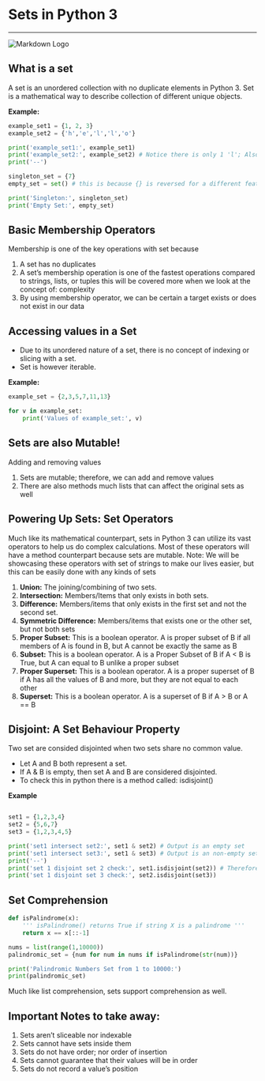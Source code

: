 # Sets in Python 3
________________________________________

![Markdown Logo](https://www.simplilearn.com/ice9/free_resources_article_thumb/python_sets_and_dictionaries.jpg)

## __What is a set__

A set is an unordered collection with no duplicate elements in Python 3. Set is a mathematical way to describe collection of different unique objects.

__Example:__
```Python
example_set1 = {1, 2, 3}
example_set2 = {'h','e','l','l','o'}

print('example_set1:', example_set1)
print('example_set2:', example_set2) # Notice there is only 1 'l'; Also notice the order of the values outputted
print('--')

singleton_set = {7}
empty_set = set() # this is because {} is reversed for a different feature in python 3.

print('Singleton:', singleton_set)
print('Empty Set:', empty_set)
```

## Basic Membership Operators
Membership is one of the key operations with set because
1.    A set has no duplicates
2.    A set’s membership operation is one of the fastest operations compared to strings, lists, or tuples this will be covered more when we look at the concept of: complexity
3.    By using membership operator, we can be certain a target exists or does not exist in our data

## Accessing values in a Set
- Due to its unordered nature of a set, there is no concept of indexing or slicing with a set.
- Set is however iterable.

__Example:__
```Python
example_set = {2,3,5,7,11,13}

for v in example_set:
    print('Values of example_set:', v)
```

## Sets are also Mutable!
Adding and removing values
  1.    Sets are mutable; therefore, we can add and remove values
  2.    There are also methods much lists that can affect the original sets as well


## Powering Up Sets: Set Operators

Much like its mathematical counterpart, sets in Python 3 can utilize its vast operators to help us do complex calculations. Most of these operators will have a method counterpart because sets are mutable. Note: We will be showcasing these operators with set of strings to make our lives easier, but this can be easily done with any kinds of sets


1. __Union:__ The joining/combining of two sets.
2. __Intersection:__ Members/Items that only exists in both sets.
3. __Difference:__ Members/items that only exists in the first set and not the second set.
4. __Symmetric Difference:__ Members/items that exists one or the other set, but not both sets
5. __Proper Subset:__ This is a boolean operator. A is proper subset of B if all members of A is found in B, but A cannot be exactly the same as B
6. __Subset:__ This is a boolean operator. A is a Proper Subset of B if A < B is True, but A can equal to B unlike a proper subset
7. __Proper Superset:__ This is a boolean operator. A is a proper superset of B if A has all the values of B and more, but they are not equal to each other
8. __Superset:__ This is a boolean operator. A is a superset of B if A > B or A == B


## Disjoint: A Set Behaviour Property
Two set are consided disjointed when two sets share no common value.

- Let A and B both represent a set.
- If A & B is empty, then set A and B are considered disjointed.
- To check this in python there is a method called: isdisjoint()

__Example__
```Python

set1 = {1,2,3,4}
set2 = {5,6,7}
set3 = {1,2,3,4,5}

print('set1 intersect set2:', set1 & set2) # Output is an empty set
print('set1 intersect set3:', set1 & set3) # Output is an non-empty set
print('--')
print('set 1 disjoint set 2 check:', set1.isdisjoint(set2)) # Therefore .isdisjoint() evaluates to True
print('set 1 disjoint set 3 check:', set2.isdisjoint(set3))
```

## Set Comprehension

```Python
def isPalindrome(x):
    ''' isPalindrome() returns True if string X is a palindrome '''
    return x == x[::-1]

nums = list(range(1,10000))
palindromic_set = {num for num in nums if isPalindrome(str(num))}

print('Palindromic Numbers Set from 1 to 10000:')
print(palindromic_set)
```
Much like list comprehension, sets support comprehension as well.


## __Important Notes to take away:__
1. Sets aren’t sliceable nor indexable
2. Sets cannot have sets inside them
3. Sets do not have order; nor order of insertion
4. Sets cannot guarantee that their values will be in order
5. Sets do not record a value’s position













